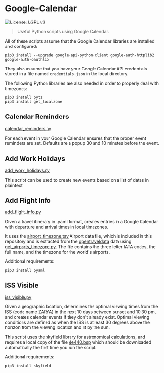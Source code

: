 # Google-Calendar
[![License: LGPL v3](https://img.shields.io/badge/License-LGPL_v3-blue.svg)](https://www.gnu.org/licenses/lgpl-3.0)

> Useful Python scripts using Google Calendar.



All of these scripts assume that the Google Calendar libraries are installed and configured:
```
pip3 install --upgrade google-api-python-client google-auth-httplib2 google-auth-oauthlib
```

They also assume that you have your Google Calendar API credentials stored in a file named `credentials.json` in the local directory.

The following Python libraries are also needed in order to properly deal with timezones:
```
pip3 install pytz
pip3 install get_localzone
```


## Calendar Reminders

[calendar_reminders.py](https://github.com/Christophe-Gauge/Google-Calendar/blob/main/calendar_reminders.py)

For each event in your Google Calendar ensures that the proper event reminders are set. Defaults are a popup 30 and 10 minutes before the event.




## Add Work Holidays

[add_work_holidays.py](https://github.com/Christophe-Gauge/Google-Calendar/blob/main/add_work_holidays.py)

This script can be used to create new events based on a list of dates in plaintext.



## Add Flight Info

[add_flight_info.py](https://github.com/Christophe-Gauge/Google-Calendar/blob/main/add_flight_info.py)

Given a travel itinerary in .yaml format, creates entries in a Google Calendar with departure and arrival times in local timezones.

It uses the [airport_timezone.tsv](https://github.com/Christophe-Gauge/Google-Calendar/blob/main/airport_timezone.tsv) Airport data file, which is included in this repository and is extracted from the [opentraveldata](https://github.com/opentraveldata/opentraveldata) data using [get_airports_timezone.py](https://github.com/Christophe-Gauge/Google-Calendar/blob/main/get_airports_timezone.py). The file contains the three letter IATA codes, the full name, and the timezone for the world's airports.



Additional requirements:
```
pip3 install pyaml
```


## ISS Visible

[iss_visible.py](https://github.com/Christophe-Gauge/Google-Calendar/blob/main/iss_visible.py)

Given a geographic location, determines the optimal viewing times from the ISS (code name ZARYA) in the next 10 days between sunset and 10:30 pm, and creates calendar events if they don't already exist.
Optimal viewing conditions are defined as when the ISS is at least 30 degrees above the horizon from the viewing location and lit by the sun.

This script uses the skyfield library for astronomical calculations, and requires a local copy of the file [de440.bsp](https://rhodesmill.org/skyfield/planets.html#ephemeris-download-links) which should be downloaded automatically the first time you run the script.


Additional requirements:
```
pip3 install skyfield
```